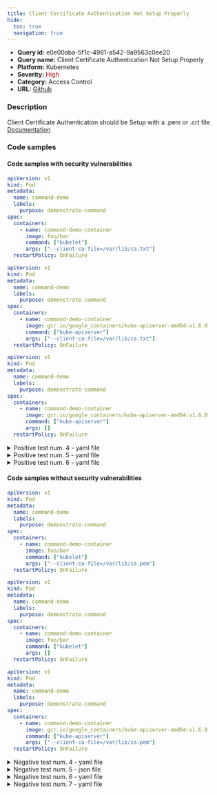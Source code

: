 ```yaml
---
title: Client Certificate Authentication Not Setup Properly
hide:
  toc: true
  navigation: true
---
```


<style>
  .highlight .hll {
    background-color: #ff171742;
  }
  .md-content {
    max-width: 1100px;
    margin: 0 auto;
  }
</style>

-   **Query id:** e0e00aba-5f1c-4981-a542-9a9563c0ee20
-   **Query name:** Client Certificate Authentication Not Setup Properly
-   **Platform:** Kubernetes
-   **Severity:** <span style="color:#C00">High</span>
-   **Category:** Access Control
-   **URL:** [Github](https://github.com/Checkmarx/kics/tree/master/assets/queries/k8s/client_certificate_authentication_not_setup_properly)

### Description
Client Certificate Authentication should be Setup with a .pem or .crt file<br>
[Documentation](https://kubernetes.io/docs/reference/command-line-tools-reference/kubelet/)

### Code samples
#### Code samples with security vulnerabilities
```yaml title="Positive test num. 1 - yaml file" hl_lines="11"
apiVersion: v1
kind: Pod
metadata:
  name: command-demo
  labels:
    purpose: demonstrate-command
spec:
  containers:
    - name: command-demo-container
      image: foo/bar
      command: ["kubelet"]
      args: ["--client-ca-file=/var/lib/ca.txt"]
  restartPolicy: OnFailure

```
```yaml title="Positive test num. 2 - yaml file" hl_lines="11"
apiVersion: v1
kind: Pod
metadata:
  name: command-demo
  labels:
    purpose: demonstrate-command
spec:
  containers:
    - name: command-demo-container
      image: gcr.io/google_containers/kube-apiserver-amd64:v1.6.0
      command: ["kube-apiserver"]
      args: ["--client-ca-file=/var/lib/ca.txt"]
  restartPolicy: OnFailure

```
```yaml title="Positive test num. 3 - yaml file" hl_lines="11"
apiVersion: v1
kind: Pod
metadata:
  name: command-demo
  labels:
    purpose: demonstrate-command
spec:
  containers:
    - name: command-demo-container
      image: gcr.io/google_containers/kube-apiserver-amd64:v1.6.0
      command: ["kube-apiserver"]
      args: []
  restartPolicy: OnFailure

```
<details><summary>Positive test num. 4 - yaml file</summary>

```yaml hl_lines="2"
apiVersion: kubelet.config.k8s.io/v1beta1
kind: KubeletConfiguration
address: "192.168.0.8"
port: 20250
protectKernelDefaults: false
serializeImagePulls: false
authentication:
  anonymous:
    enabled: false
  webhook:
    enabled: true
  x509:
    clientCAFile: "/var/lib/kubernetes/ca.txt"
authorization:
evictionHard:
    memory.available:  "200Mi"

```
</details>
<details><summary>Positive test num. 5 - yaml file</summary>

```yaml hl_lines="2"
apiVersion: kubelet.config.k8s.io/v1beta1
kind: KubeletConfiguration
address: "192.168.0.8"
port: 20250
protectKernelDefaults: false
serializeImagePulls: false
authentication:
  anonymous:
    enabled: false
  webhook:
    enabled: true
authorization:
evictionHard:
    memory.available:  "200Mi"

```
</details>
<details><summary>Positive test num. 6 - yaml file</summary>

```yaml hl_lines="2"
apiVersion: kubelet.config.k8s.io/v1beta1
kind: KubeletConfiguration
address: "192.168.0.8"
port: 20250
protectKernelDefaults: false
serializeImagePulls: false
evictionHard:
  memory.available: "200Mi"

```
</details>


#### Code samples without security vulnerabilities
```yaml title="Negative test num. 1 - yaml file"
apiVersion: v1
kind: Pod
metadata:
  name: command-demo
  labels:
    purpose: demonstrate-command
spec:
  containers:
    - name: command-demo-container
      image: foo/bar
      command: ["kubelet"]
      args: ["--client-ca-file=/var/lib/ca.pem"]
  restartPolicy: OnFailure

```
```yaml title="Negative test num. 2 - yaml file"
apiVersion: v1
kind: Pod
metadata:
  name: command-demo
  labels:
    purpose: demonstrate-command
spec:
  containers:
    - name: command-demo-container
      image: foo/bar
      command: ["kubelet"]
      args: []
  restartPolicy: OnFailure

```
```yaml title="Negative test num. 3 - yaml file"
apiVersion: v1
kind: Pod
metadata:
  name: command-demo
  labels:
    purpose: demonstrate-command
spec:
  containers:
    - name: command-demo-container
      image: gcr.io/google_containers/kube-apiserver-amd64:v1.6.0
      command: ["kube-apiserver"]
      args: ["--client-ca-file=/var/lib/ca.pem"]
  restartPolicy: OnFailure

```
<details><summary>Negative test num. 4 - yaml file</summary>

```yaml
apiVersion: kubelet.config.k8s.io/v1beta1
kind: KubeletConfiguration
address: "192.168.0.8"
port: 20250
protectKernelDefaults: false
serializeImagePulls: false
authentication:
  anonymous:
    enabled: false
  webhook:
    enabled: true
  x509:
    clientCAFile: "/var/lib/kubernetes/ca.pem"
authorization:
evictionHard:
    memory.available:  "200Mi"

```
</details>
<details><summary>Negative test num. 5 - json file</summary>

```json
{
    "kind": "KubeletConfiguration",
    "apiVersion": "kubelet.config.k8s.io/v1beta1",
    "port": 10250,
    "readOnlyPort": 10255,
    "cgroupDriver": "cgroupfs",
    "hairpinMode": "promiscuous-bridge",
    "serializeImagePulls": false,
    "authentication":{
      "anonymous":{
        "enabled": false
      },
      "webhook":{
        "enabled": true
      },
      "x509":{
        "clientCAFile":"/var/lib/kubernetes/ca.pem"
      }
    },  
    "featureGates": {
      "RotateKubeletClientCertificate": true,
      "RotateKubeletServerCertificate": true
    }
  }

```
</details>
<details><summary>Negative test num. 6 - yaml file</summary>

```yaml
apiVersion: v1
kind: Pod
metadata:
  name: command-demo
  labels:
    purpose: demonstrate-command
spec:
  containers:
    - name: command-demo-container
      image: gcr.io/google_containers/kube-apiserver-amd64:v1.6.0
      command: ["kube-apiserver"]
      args: ["--client-ca-file=/var/lib/ca.crt"]
  restartPolicy: OnFailure

```
</details>
<details><summary>Negative test num. 7 - yaml file</summary>

```yaml
apiVersion: kubelet.config.k8s.io/v1beta1
kind: KubeletConfiguration
address: "192.168.0.8"
port: 20250
protectKernelDefaults: false
serializeImagePulls: false
authentication:
  anonymous:
    enabled: false
  webhook:
    enabled: true
  x509:
    clientCAFile: "/var/lib/kubernetes/ca.crt"
authorization:
evictionHard:
    memory.available:  "200Mi"

```
</details>
